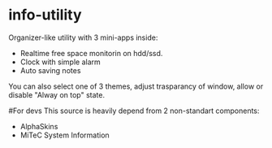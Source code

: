 # info-utility
Organizer-like utility with 3 mini-apps inside:

- Realtime free space monitorin on hdd/ssd.
- Clock with simple alarm
- Auto saving notes

You can also select one of 3 themes, adjust trasparancy of window, allow or disable "Alway on top" state.

#For devs
This source is heavily depend from 2 non-standart components:
- AlphaSkins
- MiTeC System Information
